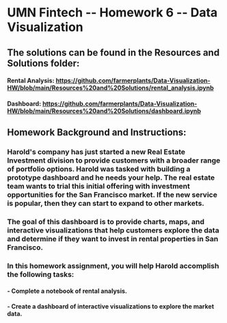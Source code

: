 # UMN Fintech -- Homework 6 -- Data Visualization
## The solutions can be found in the Resources and Solutions folder:
#### Rental Analysis: https://github.com/farmerplants/Data-Visualization-HW/blob/main/Resources%20and%20Solutions/rental_analysis.ipynb
#### Dashboard: https://github.com/farmerplants/Data-Visualization-HW/blob/main/Resources%20and%20Solutions/dashboard.ipynb

## Homework Background and Instructions:
### Harold's company has just started a new Real Estate Investment division to provide customers with a broader range of portfolio options. Harold was tasked with building a prototype dashboard and he needs your help. The real estate team wants to trial this initial offering with investment opportunities for the San Francisco market. If the new service is popular, then they can start to expand to other markets.
### The goal of this dashboard is to provide charts, maps, and interactive visualizations that help customers explore the data and determine if they want to invest in rental properties in San Francisco.
### In this homework assignment, you will help Harold accomplish the following tasks:
#### - Complete a notebook of rental analysis.
#### - Create a dashboard of interactive visualizations to explore the market data.
